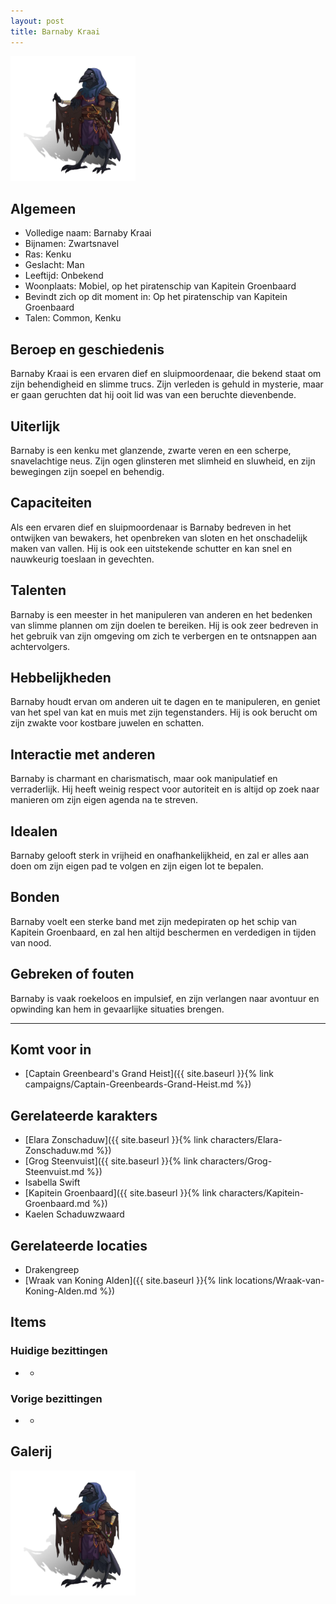 ```yaml
---
layout: post
title: Barnaby Kraai
---
```


<img src="../images/Barnaby Kraai.png" alt="Barnaby Kraai" width=200>

## Algemeen
* Volledige naam: Barnaby Kraai
* Bijnamen: Zwartsnavel
* Ras: Kenku
* Geslacht: Man
* Leeftijd: Onbekend
* Woonplaats: Mobiel, op het piratenschip van Kapitein Groenbaard
* Bevindt zich op dit moment in: Op het piratenschip van Kapitein Groenbaard
* Talen: Common, Kenku

## Beroep en geschiedenis
Barnaby Kraai is een ervaren dief en sluipmoordenaar, die bekend staat om zijn behendigheid en slimme trucs. Zijn verleden is gehuld in mysterie, maar er gaan geruchten dat hij ooit lid was van een beruchte dievenbende.

## Uiterlijk
Barnaby is een kenku met glanzende, zwarte veren en een scherpe, snavelachtige neus. Zijn ogen glinsteren met slimheid en sluwheid, en zijn bewegingen zijn soepel en behendig.

## Capaciteiten
Als een ervaren dief en sluipmoordenaar is Barnaby bedreven in het ontwijken van bewakers, het openbreken van sloten en het onschadelijk maken van vallen. Hij is ook een uitstekende schutter en kan snel en nauwkeurig toeslaan in gevechten.

## Talenten
Barnaby is een meester in het manipuleren van anderen en het bedenken van slimme plannen om zijn doelen te bereiken. Hij is ook zeer bedreven in het gebruik van zijn omgeving om zich te verbergen en te ontsnappen aan achtervolgers.

## Hebbelijkheden
Barnaby houdt ervan om anderen uit te dagen en te manipuleren, en geniet van het spel van kat en muis met zijn tegenstanders. Hij is ook berucht om zijn zwakte voor kostbare juwelen en schatten.

## Interactie met anderen
Barnaby is charmant en charismatisch, maar ook manipulatief en verraderlijk. Hij heeft weinig respect voor autoriteit en is altijd op zoek naar manieren om zijn eigen agenda na te streven.

## Idealen
Barnaby gelooft sterk in vrijheid en onafhankelijkheid, en zal er alles aan doen om zijn eigen pad te volgen en zijn eigen lot te bepalen.

## Bonden
Barnaby voelt een sterke band met zijn medepiraten op het schip van Kapitein Groenbaard, en zal hen altijd beschermen en verdedigen in tijden van nood.

## Gebreken of fouten
Barnaby is vaak roekeloos en impulsief, en zijn verlangen naar avontuur en opwinding kan hem in gevaarlijke situaties brengen.

---

## Komt voor in
* [Captain Greenbeard's Grand Heist]({{ site.baseurl }}{% link campaigns/Captain-Greenbeards-Grand-Heist.md %})

## Gerelateerde karakters
* [Elara Zonschaduw]({{ site.baseurl }}{% link characters/Elara-Zonschaduw.md %})
* [Grog Steenvuist]({{ site.baseurl }}{% link characters/Grog-Steenvuist.md %})
* Isabella Swift
* [Kapitein Groenbaard]({{ site.baseurl }}{% link characters/Kapitein-Groenbaard.md %})
* Kaelen Schaduwzwaard

## Gerelateerde locaties
* Drakengreep
* [Wraak van Koning Alden]({{ site.baseurl }}{% link locations/Wraak-van-Koning-Alden.md %})

## Items

### Huidige bezittingen
* -

### Vorige bezittingen
* -

## Galerij
<img src="../images/Barnaby Kraai.png" alt="Barnaby Kraai" width=200>
